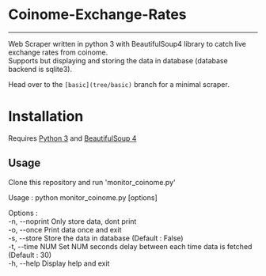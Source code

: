 # Coinome-Exchange-Rates
---
Web Scraper written in python 3 with BeautifulSoup4 library to catch live exchange rates from coinome.  
Supports but displaying and storing the data in database (database backend is sqlite3).

Head over to the `[basic](tree/basic)` branch for a minimal scraper.

# Installation  
Requires [Python 3](https://www.python.org/downloads/) and [BeautifulSoup 4](https://www.crummy.com/software/BeautifulSoup/bs4/doc/#installing-beautiful-soup)    

## Usage
Clone this repository and run 'monitor_coinome.py'   

Usage : python monitor_coinome.py [options]   

Options :   
-n, --noprint            Only store data, dont print   
-o, --once               Print data once and exit   
-s, --store              Store the data in database (Default : False)   
-t, --time NUM           Set NUM seconds delay between each time data is fetched (Default : 30)   
-h, --help               Display help and exit   
